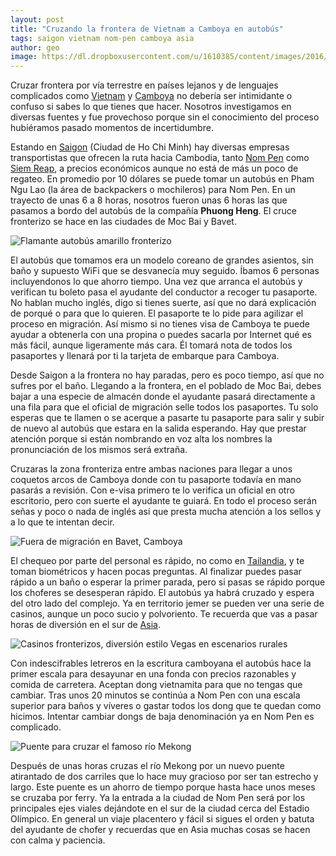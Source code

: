 ```yaml
---
layout: post
title: "Cruzando la frontera de Vietnam a Camboya en autobús"
tags: saigon vietnam nom-pen camboya asia
author: geo
image: https://dl.dropboxusercontent.com/u/1610385/content/images/2016/03/IMG_6463.JPG
---
```


Cruzar frontera por vía terrestre en países lejanos y de lenguajes complicados como [Vietnam](/tag/vietnam) y [Camboya](/tag/camboya) no debería ser intimidante o confuso si sabes lo que tienes que hacer. Nosotros investigamos en diversas fuentes y fue provechoso porque sin el conocimiento del proceso hubiéramos pasado momentos de incertidumbre. 

Estando en [Saigon](/tag/saigon) (Ciudad de Ho Chi Minh) hay diversas empresas transportistas que ofrecen la ruta hacia Cambodia, tanto [Nom Pen](/tag/nom-pen) como [Siem Reap](/tag/siem-reap), a precios económicos aunque no está de más un poco de regateo. En promedio por 10 dólares se puede tomar un autobús en Pham Ngu Lao (la área de backpackers o mochileros) para Nom Pen. En un trayecto de unas 6 a 8 horas, nosotros fueron unas 6 horas las que pasamos a bordo del autobús de la compañía **Phuong Heng**. El cruce fronterizo se hace en las ciudades de Moc Bai y Bavet. 

![Flamante autobús amarillo fronterizo](https://dl.dropboxusercontent.com/u/1610385/content/images/2016/03/IMG_6448.JPG)

El autobús que tomamos era un modelo coreano de grandes asientos, sin baño y supuesto WiFi que se desvanecía muy seguido. Íbamos 6 personas incluyendonos lo que ahorro tiempo. Una vez que arranca el autobús y verifican tu boleto pasa el ayudante del conductor a recoger tu pasaporte. No hablan mucho inglés, digo si tienes suerte, así que no dará explicación de porqué o para que lo quieren. El pasaporte te lo pide para agilizar el proceso en migración. Así mismo si no tienes visa de Camboya te puede ayudar a obtenerla con una propina o puedes sacarla por Internet qué es más fácil, aunque ligeramente más cara. Él tomará nota de todos los pasaportes y llenará por ti la tarjeta de embarque para Camboya. 

Desde Saigon a la frontera no hay paradas, pero es poco tiempo, así que no sufres por el baño. Llegando a la frontera, en el poblado de Moc Bai, debes bajar a una especie de almacén donde el ayudante pasará directamente a una fila para que el oficial de migración selle todos los pasaportes. Tu solo esperas que te llamen o se acerque a pasarte tu pasaporte para salir y subir de nuevo al autobús que estara en la salida esperando. Hay que prestar atención porque si están nombrando en voz alta los nombres la pronunciación de los mismos será extraña.

Cruzaras la zona fronteriza entre ambas naciones para llegar a unos coquetos arcos de Camboya donde con tu pasaporte todavía en mano pasarás a revisión. Con e-visa primero te lo verifica un oficial en otro escritorio, pero con suerte el ayudante te guiará. En todo el proceso serán señas y poco o nada de inglés así que presta mucha atención a los sellos y a lo que te intentan decir.

![Fuera de migración en Bavet, Camboya](https://dl.dropboxusercontent.com/u/1610385/content/images/2016/03/IMG_6445.JPG)

El chequeo por parte del personal es rápido, no como en [Tailandia](/tag/tailandia), y te toman biométricos y hacen pocas preguntas. Al finalizar puedes pasar rápido a un baño o esperar la primer parada, pero si pasas se rápido porque los choferes se desesperan rápido. El autobús ya habrá cruzado y espera del otro lado del complejo. Ya en territorio jemer se pueden ver una serie de casinos, aunque un poco sucio y polvoriento. Te recuerda que vas a pasar horas de diversión en el sur de [Asia](/tag/asia). 

![Casinos fronterizos, diversión estilo Vegas en escenarios rurales](https://dl.dropboxusercontent.com/u/1610385/content/images/2016/03/IMG_6450.JPG)

Con indescifrables letreros en la escritura camboyana el autobús hace la primer escala para desayunar en una fonda con precios razonables y comida de carretera. Aceptan dong vietnamita para que no tengas que cambiar. Tras unos 20 minutos se continúa a Nom Pen con una escala superior para baños y víveres o gastar todos los dong que te quedan como hicimos. Intentar cambiar dongs de baja denominación ya en Nom Pen es complicado.

![Puente para cruzar el famoso río Mekong](https://dl.dropboxusercontent.com/u/1610385/content/images/2016/03/IMG_6456.JPG)

Después de unas horas cruzas el río Mekong por un nuevo puente atirantado de dos carriles que lo hace muy gracioso por ser tan estrecho y largo. Este puente es un ahorro de tiempo porque hasta hace unos meses se cruzaba por ferry. Ya la entrada a la ciudad de Nom Pen será por los principales ejes viales dejándote en el sur de la ciudad cerca del Estadio Olímpico. En general un viaje placentero y fácil si sigues el orden y batuta del ayudante de chofer y recuerdas que en Asia muchas cosas se hacen con calma y paciencia.
